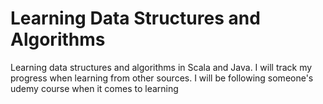 # Learning Data Structures and Algorithms
Learning data structures and algorithms in Scala and Java. I will track my progress when learning from other sources. I will be following someone's udemy course when it comes to learning
